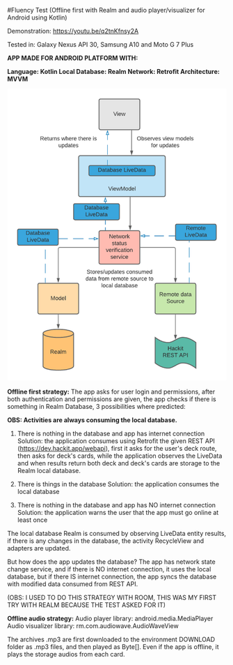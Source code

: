 #Fluency Test (Offline first with Realm and audio player/visualizer for Android using Kotlin)

Demonstration: https://youtu.be/q2tnKfnsy2A

Tested in: Galaxy Nexus API 30, Samsung A10 and Moto G 7 Plus


**APP MADE FOR ANDROID PLATFORM WITH:**

**Language: Kotlin
Local Database: Realm
Network: Retrofit
Architecture: MVVM**

[![Image 1. Offline first MVVM Architecture Diagram](https://raw.githubusercontent.com/silvandante/fluencytest/master/readmeimage/mvvm_offiline_architecture.png "Image 1. Offline first MVVM Architecture Diagram")](https://raw.githubusercontent.com/silvandante/fluencytest/master/readmeimage/mvvm_offiline_architecture.png "Image 1. Offline first MVVM Architecture Diagram")


**Offline first strategy:**
The app asks for user login and permissions, after both authentication and permissions are given, the app checks if there is something in Realm Database, 3 possibilities where predicted:

**OBS: Activities are always consuming the local database.**

1. There is nothing in the database and app has internet connection
Solution: the application consumes using Retrofit the given REST API (https://dev.hackit.app/webapi), first it asks for the user's deck route, then asks for deck's cards,
while the application observes the LiveData and when results return both deck and deck's cards are storage to the Realm local database.

2. There is things in the database
Solution: the application consumes the local database

3. There is nothing in the database and app has NO internet connection
Solution: the application warns the user that the app must go online at least once

The local database Realm is consumed by observing LiveData entity results, if there is any changes in the database, the activity RecycleView and adapters are updated.

But how does the app updates the database?
The app has network state change service, and if there is NO internet connection, it uses the local database, but if there IS internet connection, the app syncs the database
with modified data consumed from REST API.

(OBS: I USED TO DO THIS STRATEGY WITH ROOM, THIS WAS MY FIRST TRY WITH REALM BECAUSE THE TEST ASKED FOR IT)

**Offline audio strategy:**
Audio player library:  android.media.MediaPlayer
Audio visualizer library: rm.com.audiowave.AudioWaveView

The archives .mp3 are first downloaded to the environment DOWNLOAD folder as .mp3 files, and then played as Byte[].
Even if the app is offline, it plays the storage audios from each card.
